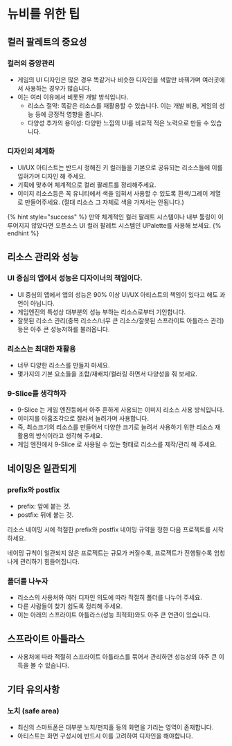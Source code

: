 # 뉴비를 위한 팁

## 컬러 팔레트의 중요성

### 컬러의 중앙관리

* 게임의 UI 디자인은 많은 경우 똑같거나 비슷한 디자인을 색깔만 바꿔가며 여러곳에서 사용하는 경우가 많습니다.
* 이는 여러 이유에서 비롯된 개발 방식입니다.
  * 리소스 절약: 똑같은 리소스를 재활용할 수 있습니다. 이는 개발 비용, 게임의 성능 등에 긍정적 영향을 줍니다.
  * 다양성 추가의 용이성: 다양한 느낌의 UI를 비교적 적은 노력으로 만들 수 있습니다.

### 디자인의 체계화

* UI/UX 아티스트는 반드시 정해진 키 컬러들을 기본으로 공유되는 리소스들에 이를 입혀가며 디자인 해 주세요.
* 기획에 맞추어 체계적으로 컬러 팔레트를 정리해주세요.
* 이미지 리소스등은 꼭 유니티에서 색을 입혀서 사용할 수 있도록 흰색/그레이 계열로 만들어주세요. (절대 리소스 그 자체로 색을 가져서는 안됩니다.)

{% hint style="success" %}
만약 체계적인 컬러 팔레트 시스템이나 내부 툴링이 이루어지지 않았다면 오픈소스 UI 컬러 팔레트 시스템인 UPalette를 사용해 보세요.
{% endhint %}

## 리소스 관리와 성능

### UI 중심의 앱에서 성능은 디자이너의 책임이다.

* UI 중심의 앱에서 앱의 성능은 90% 이상 UI/UX 아티스트의 책임이 있다고 해도 과언이 아닙니다.
* 게임엔진의 특성상 대부분의 성능 부하는 리소스로부터 기인합니다.
* 잘못된 리소스 관리(중복 리소스/너무 큰 리소스/잘못된 스프라이트 아틀라스 관리) 등은 아주 큰 성능저하를 불러옵니다.&#x20;

### 리소스는 최대한 재활용

* 너무 다양한 리소스를 만들지 마세요.
* 몇가지의 기본 요소들을 조합/재배치/컬러링 하면서 다양성을 줘 보세요.

### 9-Slice를 생각하자

* 9-Slice 는 게임 엔진등에서 아주 흔하게 사용되는 이미지 리소스 사용 방식입니다.
* 이미지를 아홉조각으로 잘라서 늘려가며 사용합니다.
* 즉, 최소크기의 리소스를 만들어서 다양한 크기로 늘려서 사용하기 위한 리소스 재활용의 방식이라고 생각해 주세요.
* 게임 엔진에서 9-Slice 로 사용될 수 있는 형태로 리소스를 제작/관리 해 주세요.

## 네이밍은 일관되게

### prefix와 postfix

* prefix: 앞에 붙는 것.
* postfix: 뒤에 붙는 것.

리소스 네이밍 시에 적절한 prefix와 postfix 네이밍 규약을 정한 다음 프로젝트를 시작하세요.

네이밍 규칙이 일관되지 않은 프로젝트는 규모가 커질수록, 프로젝트가 진행될수록 엄청나게 관리하기 힘들어집니다.

### 폴더를 나누자

* 리소스의 사용처와 여러 디자인 의도에 따라 적절히 폴더를 나누어 주세요.
* 다른 사람들이 찾기 쉽도록 정리해 주세요.
* 이는 아래의 스프라이트 아틀라스(성능 최적화)와도 아주 큰 연관이 있습니다.

## 스프라이트 아틀라스

* 사용처에 따라 적절히 스프라이트 아틀라스를 묶어서 관리하면 성능상의 아주 큰 이득을 볼 수 있습니다.

## 기타 유의사항

### 노치 (safe area)

* 최신의 스마트폰은 대부분 노치/펀치홀 등의 화면을 가리는 영역이 존재합니다.
* 아티스트는 화면 구성시에 반드시 이를 고려하여 디자인을 해야합니다.







